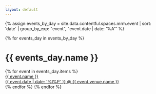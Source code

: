 ```yaml
---
layout: default
---
```


{% assign events_by_day = site.data.contentful.spaces.mrm.event | sort: 'date' | group_by_exp: "event", "event.date | date: '%A'" %}

{% for events_day in events_by_day %}
  <h1 class="c-heading c-heading--h3 c-event__day">{{ events_day.name }}</h1>
  {% for event in events_day.items %}
  <div class="o-grid__feature">
    <a href="{{ event.name | datapage_url: 'events' }}" class="c-image-aspect c-image-aspect--event-listing">
      <div class="c-image-aspect__content c-image-aspect__content--bottom{% if event.image_listing.url == nil %} c-image-aspect__content--no-bg {% endif %}" style="background-image: url({{ event.image_listing.url | cf_image_url: width }})">
        <div class="c-image-aspect__overlay"></div>
        <div class="c-image-aspect__overlay-content">
          <div class="c-event__tape">
            <div class="c-heading c-heading--h2 c-tape">{{ event.name }}</div>
          </div>
          <div class="c-heading c-heading--h3 c-tape c-tape--alt">{{ event.date | date: '%l%P' }} @ {{ event.venue.name }}</div>
        </div>
      </div>
    </a>
  </div>
  {% endfor %}
{% endfor %}
